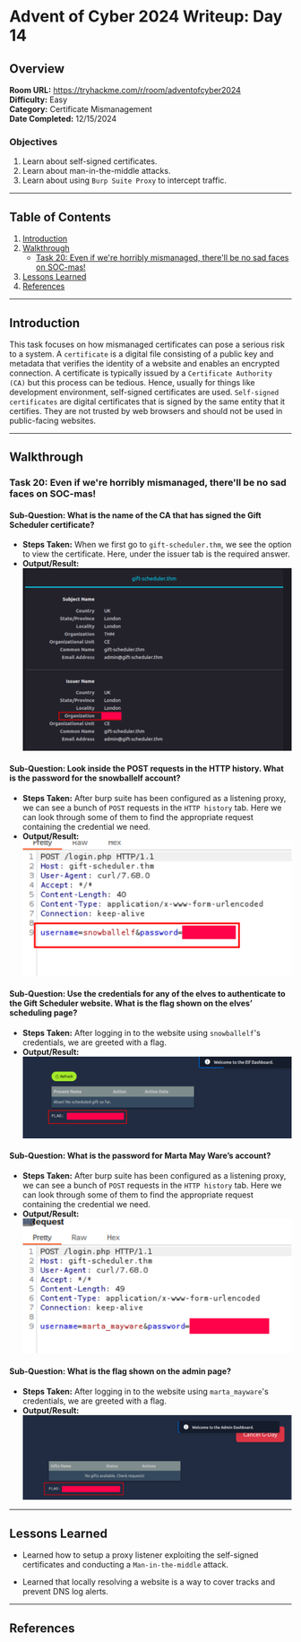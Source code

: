 # Advent of Cyber 2024 Writeup: Day 14

## Overview
**Room URL:** https://tryhackme.com/r/room/adventofcyber2024 \
**Difficulty:** Easy\
**Category:** Certificate Mismanagement\
**Date Completed:** 12/15/2024

### Objectives
1. Learn about self-signed certificates.
2. Learn about man-in-the-middle attacks.
3. Learn about using `Burp Suite Proxy` to intercept traffic.

---

## Table of Contents
1. [Introduction](#introduction)  
2. [Walkthrough](#walkthrough)  
   - [Task 20: Even if we're horribly mismanaged, there'll be no sad faces on SOC-mas!](#task-20-even-if-were-horribly-mismanaged-therell-be-no-sad-faces-on-soc-mas)  
3. [Lessons Learned](#lessons-learned)  
4. [References](#references)

---

## Introduction
This task focuses on how mismanaged certificates can pose a serious risk to a system. A `certificate` is a digital file consisting of a public key and metadata that verifies the identity of a website and enables an encrypted connection. A certificate is typically issued by a `Certificate Authority (CA)` but this process can be tedious. Hence, usually for things like development environment, self-signed certificates are used. `Self-signed certificates` are digital certificates that is signed by the same entity that it certifies. They are not trusted by web browsers and should not be used in public-facing websites.

---

## Walkthrough

### Task 20: Even if we're horribly mismanaged, there'll be no sad faces on SOC-mas!

#### Sub-Question: What is the name of the CA that has signed the Gift Scheduler certificate?

  - **Steps Taken:** When we first go to `gift-scheduler.thm`, we see the option to view the certificate. Here, under the issuer tab is the required answer. 
  - **Output/Result:**  
      ![Screenshot](../screenshots/day14/q1.png)  

#### Sub-Question: Look inside the POST requests in the HTTP history. What is the password for the snowballelf account?

  - **Steps Taken:** After burp suite has been configured as a listening proxy, we can see a bunch of `POST` requests in the `HTTP history` tab. Here we can look through some of them to find the appropriate request containing the credential we need.
  - **Output/Result:**  
      ![Screenshot](../screenshots/day14/q2.png)  

#### Sub-Question: Use the credentials for any of the elves to authenticate to the Gift Scheduler website. What is the flag shown on the elves’ scheduling page?

  - **Steps Taken:** After logging in to the website using `snowballelf`'s credentials, we are greeted with a flag.
  - **Output/Result:**  
      ![Screenshot](../screenshots/day14/q3.png)  

#### Sub-Question: What is the password for Marta May Ware’s account?

  - **Steps Taken:** After burp suite has been configured as a listening proxy, we can see a bunch of `POST` requests in the `HTTP history` tab. Here we can look through some of them to find the appropriate request containing the credential we need.
  - **Output/Result:**  
      ![Screenshot](../screenshots/day14/q4.png)  

#### Sub-Question: What is the flag shown on the admin page?

  - **Steps Taken:** After logging in to the website using `marta_mayware`'s credentials, we are greeted with a flag.
  - **Output/Result:**  
      ![Screenshot](../screenshots/day14/q5.png)  

---

## Lessons Learned
- Learned how to setup a proxy listener exploiting the self-signed certificates and conducting a `Man-in-the-middle` attack.

- Learned that locally resolving a website is a way to cover tracks and prevent DNS log alerts.

---

## References